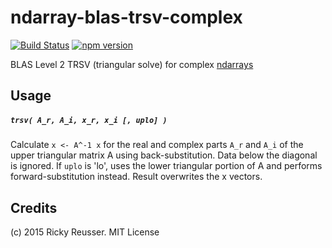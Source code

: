 # ndarray-blas-trsv-complex

[![Build Status](https://travis-ci.org/scijs/ndarray-blas-trsv-complex.svg?branch=master)](https://travis-ci.org/scijs/ndarray-blas-trsv-complex) [![npm version](https://badge.fury.io/js/ndarray-blas-trsv-complex.svg)](http://badge.fury.io/js/ndarray-blas-trsv-complex)

BLAS Level 2 TRSV (triangular solve) for complex [ndarrays](https://github.com/scijs/ndarray)

## Usage

##### `trsv( A_r, A_i, x_r, x_i [, uplo] )`
Calculate `x <- A^-1 x` for the real and complex parts `A_r` and `A_i` of the upper triangular matrix A using back-substitution. Data below the diagonal is ignored.  If `uplo` is 'lo', uses the lower triangular portion of A and performs forward-substitution instead. Result overwrites the x vectors.

## Credits
(c) 2015 Ricky Reusser. MIT License


